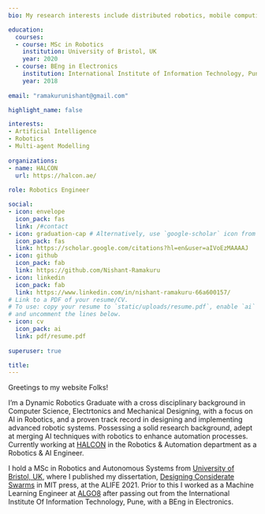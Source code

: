 ```yaml
---
bio: My research interests include distributed robotics, mobile computing and programmable matter.

education:
  courses:
  - course: MSc in Robotics
    institution: University of Bristol, UK
    year: 2020
  - course: BEng in Electronics
    institution: International Institute of Information Technology, Pune, India
    year: 2018
    
email: "ramakurunishant@gmail.com"

highlight_name: false

interests:
- Artificial Intelligence
- Robotics
- Multi-agent Modelling
  
organizations:
- name: HALCON
  url: https://halcon.ae/
  
role: Robotics Engineer

social:
- icon: envelope
  icon_pack: fas
  link: /#contact
- icon: graduation-cap # Alternatively, use `google-scholar` icon from `ai` icon pack
  icon_pack: fas
  link: https://scholar.google.com/citations?hl=en&user=aIVoEzMAAAAJ
- icon: github
  icon_pack: fab
  link: https://github.com/Nishant-Ramakuru
- icon: linkedin
  icon_pack: fab
  link: https://www.linkedin.com/in/nishant-ramakuru-66a600157/
# Link to a PDF of your resume/CV.
# To use: copy your resume to `static/uploads/resume.pdf`, enable `ai` icons in `params.yaml`,
# and uncomment the lines below.
- icon: cv
  icon_pack: ai
  link: pdf/resume.pdf
  
superuser: true

title: 
---
```

Greetings to my website Folks!


I’m a Dynamic Robotics Graduate with a cross disciplinary background in Computer Science, Electrtonics and Mechanical Designing, with a focus on AI in Robotics, and a proven track record in designing and implementing advanced robotic systems. Possessing a solid research background, adept at merging AI techniques with robotics to enhance automation processes. Currently working at [HALCON](https://halcon.ae/) in the Robotics & Automation department as a Robotics & AI Engineer. 

I hold a MSc in Robotics and Autonomous Systems from [University of Bristol, UK](https://www.bristol.ac.uk/), where I published my dissertation, [Designing Considerate Swarms](https://direct.mit.edu/isal/proceedings/isal2021/33/86/102901) in MIT press, at the ALIFE 2021. Prior to this I worked as a Machine Learning Engineer at [ALGO8](https://algo8.ai/) after passing out from the International Institute Of Information Technology, Pune, with a BEng in Electronics. 
